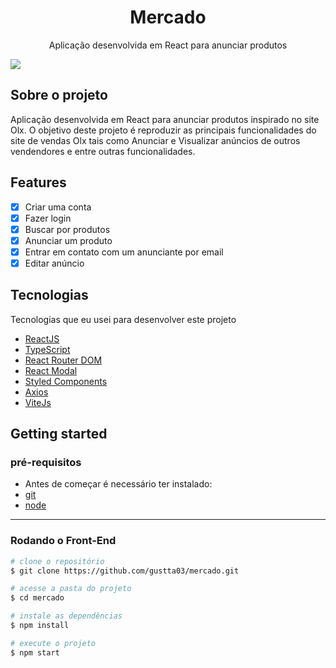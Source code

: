 <h1 align="center">
  Mercado
</h1>
<p align="center">Aplicação desenvolvida em React para anunciar produtos<p>
<img src="https://github.com/gustta03/marketplace/blob/master/.github/preview.png" />
 
## Sobre o projeto
<p>Aplicação desenvolvida em React para anunciar produtos inspirado no site Olx. O objetivo deste projeto é reproduzir as principais funcionalidades do site de vendas Olx tais como Anunciar e Visualizar anúncios de outros vendendores e entre outras funcionalidades.</p>

## Features
- [x] Criar uma conta
- [x] Fazer login
- [x] Buscar por produtos
- [x] Anunciar um produto
- [x] Entrar em contato com um anunciante por email
- [x] Editar anúncio

## Tecnologias

Tecnologias que eu usei para desenvolver este projeto

- [ReactJS](https://reactjs.org/)
- [TypeScript](https://www.typescriptlang.org/)
- [React Router DOM](https://reacttraining.com/react-router/)
- [React Modal](https://www.npmjs.com/package/react-modal)
- [Styled Components](https://styled-components.com/)
- [Axios](https://github.com/axios/axios)
- [ViteJs](https://vitejs.dev/)

## Getting started

### pré-requisitos

- Antes de começar é necessário ter instalado:
- <a href="https://git-scm.com/">git</a>
-  <a href="https://nodejs.org/en/">node</a>

****
### Rodando o Front-End 
```bash
# clone o repositório 
$ git clone https://github.com/gustta03/mercado.git

# acesse a pasta do projeto
$ cd mercado

# instale as dependências
$ npm install

# execute o projeto 
$ npm start
```
